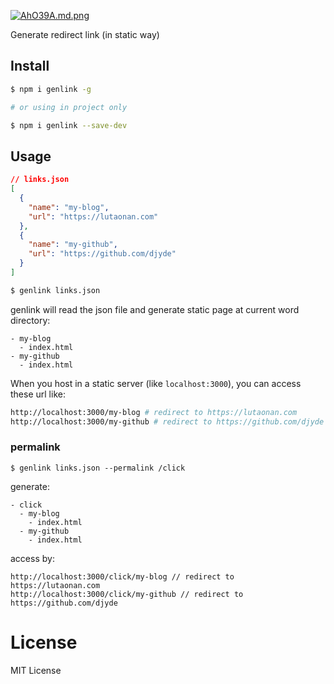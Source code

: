 [![AhO39A.md.png](https://s2.ax1x.com/2019/04/07/AhO39A.png)](https://imgchr.com/i/AhO39A)

Generate redirect link (in static way)

## Install

```bash
$ npm i genlink -g

# or using in project only

$ npm i genlink --save-dev
```

## Usage

```json
// links.json
[
  {
    "name": "my-blog",
    "url": "https://lutaonan.com"
  },
  {
    "name": "my-github",
    "url": "https://github.com/djyde"
  }
]
```

```bash
$ genlink links.json
```

genlink will read the json file and generate static page at current word directory:

```
- my-blog
  - index.html
- my-github
  - index.html
```

When you host in a static server (like `localhost:3000`), you can access these url like:

```bash
http://localhost:3000/my-blog # redirect to https://lutaonan.com
http://localhost:3000/my-github # redirect to https://github.com/djyde
```

### permalink

```
$ genlink links.json --permalink /click
```

generate:

```
- click
  - my-blog
    - index.html
  - my-github
    - index.html
```

access by:

```
http://localhost:3000/click/my-blog // redirect to https://lutaonan.com
http://localhost:3000/click/my-github // redirect to https://github.com/djyde
```

# License

MIT License